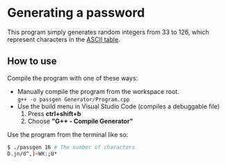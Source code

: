 # Generating a password

This program simply generates random integers from 33 to 126, which represent characters in the [ASCII table](http://www.asciitable.com/).

## How to use

Compile the program with one of these ways:

* Manually compile the program from the workspace root.  
    `g++ -o passgen Generator/Program.cpp`
* Use the build menu in Visual Studio Code (compiles a debuggable file)
    1. Press **ctrl+shift+b**
    1. Choose **"G++ - Compile Generator"**

Use the program from the terminal like so:

```bash
$ ./passgen 16 # The number of characters
D.jn/d^,)<WX:;U*
```
